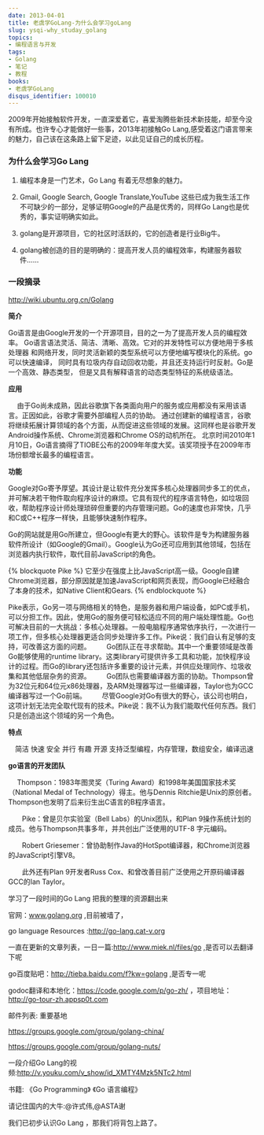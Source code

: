 ```yaml
---
date: 2013-04-01
title: 老虞学GoLang-为什么会学习goLang
slug: ysqi-why_studay_golang
topics:
- 编程语言与开发
tags:
- Golang
- 笔记
- 教程
books:
- 老虞学GoLang
disqus_identifier: 100010
---
```


2009年开始接触软件开发，一直深爱着它，喜爱淘腾些新技术新技能，却至今没有所成。也许专心才能做好一些事，2013年初接触Go Lang,感受着这门语言带来的魅力，自己该在这条路上留下足迹，以此见证自己的成长历程。


### 为什么会学习Go Lang

1.  编程本身是一门艺术，Go Lang 有着无尽想象的魅力。

2. Gmail, Google Search, Google Translate,YouTube 这些已成为我生活工作不可缺少的一部分，足够证明Google的产品是优秀的，同样Go Lang也是优秀的，事实证明确实如此。

3. golang是开源项目，它的社区时活跃的，它的创造者是行业Big牛。

4. golang被创造的目的是明确的：提高开发人员的编程效率，构建服务器软件......


### 一段摘录

http://wiki.ubuntu.org.cn/Golang

**简介**

Go语言是由Google开发的一个开源项目，目的之一为了提高开发人员的编程效率。 Go语言语法灵活、简洁、清晰、高效。它对的并发特性可以方便地用于多核处理器 和网络开发，同时灵活新颖的类型系统可以方便地编写模块化的系统。go可以快速编译， 同时具有垃圾内存自动回收功能，并且还支持运行时反射。Go是一个高效、静态类型， 但是又具有解释语言的动态类型特征的系统级语法。

**应用**

　  由于Go尚未成熟，因此谷歌旗下各类面向用户的服务或应用都没有采用该语言。正因如此，谷歌才需要外部编程人员的协助。
通过创建新的编程语言，谷歌将继续拓展计算领域的各个方面，从而促进这些领域的发展。这同样也是谷歌开发Android操作系统、Chrome浏览器和Chrome OS的动机所在。
北京时间2010年1月10日，Go语言摘得了TIOBE公布的2009年年度大奖。该奖项授予在2009年市场份额增长最多的编程语言。

**功能**

 Google对Go寄予厚望。其设计是让软件充分发挥多核心处理器同步多工的优点，并可解决若干物件取向程序设计的麻烦。它具有现代的程序语言特色，如垃圾回收，帮助程序设计师处理琐碎但重要的内存管理问题。Go的速度也非常快，几乎和C或C++程序一样快，且能够快速制作程序。 　　

Go的网站就是用Go所建立，但Google有更大的野心。该软件是专为构建服务器软件所设计（如Google的Gmail）。Google认为Go还可应用到其他领域，包括在浏览器内执行软件，取代目前JavaScript的角色。 　　

{% blockquote Pike %}
它至少在强度上比JavaScript高一级。Google自建Chrome浏览器，部分原因就是加速JavaScript和网页表现，而Google已经融合了本身的技术，如Native Client和Gears.
{% endblockquote %}

Pike表示，Go另一项与网络相关的特色，是服务器和用户端设备，如PC或手机，可以分担工作。因此，使用Go的服务便可轻松适应不同的用户端处理性能。Go也可解决目前的一大挑战：多核心处理器。一般电脑程序通常依序执行，一次进行一项工作，但多核心处理器更适合同步处理许多工作。Pike说：我们自认有足够的支持，可改善这方面的问题。 　　Go团队正在寻求帮助。其中一个重要领域是改善Go能够使用的runtime library。这类library可提供许多工具和功能，加快程序设计的过程。而Go的library还包括许多重要的设计元素，并供应处理同作、垃圾收集和其他低层杂务的资源。 　　Go团队也需要编译器方面的协助。Thompson曾为32位元和64位元x86处理器，及ARM处理器写过一些编译器，Taylor也为GCC编译器写过一个Go前端。 　　尽管Google对Go有很大的野心，该公司也明白，这项计划无法完全取代现有的技术。Pike说：我不认为我们能取代任何东西。我们只是创造出这个领域的另一个角色。

**特点**

　简洁 快速 安全 并行 有趣 开源 支持泛型编程，内存管理，数组安全，编译迅速


**go语言的开发团队**

　 Thompson：1983年图灵奖（Turing Award）和1998年美国国家技术奖（National Medal of Technology）得主。他与Dennis Ritchie是Unix的原创者。Thompson也发明了后来衍生出C语言的B程序语言。

　　Pike：曾是贝尔实验室（Bell Labs）的Unix团队，和Plan 9操作系统计划的成员。他与Thompson共事多年，并共创出广泛使用的UTF-8 字元编码。

　　Robert Griesemer：曾协助制作Java的HotSpot编译器，和Chrome浏览器的JavaScript引擎V8。

　　此外还有Plan 9开发者Russ Cox、和曾改善目前广泛使用之开原码编译器GCC的Ian Taylor。




学习了一段时间的Go Lang 把我的整理的资源翻出来

官网：www.golang.org ,目前被墙了，

go language Resources :http://go-lang.cat-v.org

一直在更新的文章列表，一日一篇:http://www.miek.nl/files/go ,是否可以去翻译下呢

go百度贴吧：http://tieba.baidu.com/f?kw=golang  ,是否专一呢


godoc翻译和本地化：https://code.google.com/p/go-zh/ ，项目地址：http://go-tour-zh.appsp0t.com

邮件列表: 重要基地

https://groups.google.com/group/golang-china/

https://groups.google.com/group/golang-nuts/

一段介绍Go Lang的视频:http://v.youku.com/v_show/id_XMTY4Mzk5NTc2.html

书籍: 《Go Programming》 《Go 语言编程》

请记住国内的大牛:@许式伟,@ASTA谢



我们已初步认识Go Lang ，那我们将背包上路了。
